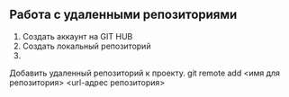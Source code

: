 ## Работа с удаленными репозиториями
1. Создать аккаунт на GIT HUB
2. Создать локальный репозиторий
3. 

Добавить удаленный репозиторий к проекту.
git remote add <имя для репозитория> <url-адрес репозитория>
